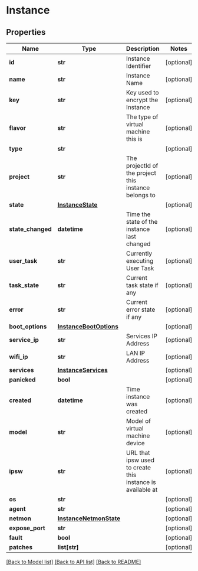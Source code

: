 # Instance


## Properties
Name | Type | Description | Notes
------------ | ------------- | ------------- | -------------
**id** | **str** | Instance Identifier | [optional] 
**name** | **str** | Instance Name | [optional] 
**key** | **str** | Key used to encrypt the Instance | [optional] 
**flavor** | **str** | The type of virtual machine this is | [optional] 
**type** | **str** |  | [optional] 
**project** | **str** | The projectId of the project this instance belongs to | [optional] 
**state** | [**InstanceState**](InstanceState.md) |  | [optional] 
**state_changed** | **datetime** | Time the state of the instance last changed | [optional] 
**user_task** | **str** | Currently executing User Task | [optional] 
**task_state** | **str** | Current task state if any | [optional] 
**error** | **str** | Current error state if any | [optional] 
**boot_options** | [**InstanceBootOptions**](InstanceBootOptions.md) |  | [optional] 
**service_ip** | **str** | Services IP Address | [optional] 
**wifi_ip** | **str** | LAN IP Address | [optional] 
**services** | [**InstanceServices**](InstanceServices.md) |  | [optional] 
**panicked** | **bool** |  | [optional] 
**created** | **datetime** | Time instance was created | [optional] 
**model** | **str** | Model of virtual machine device | [optional] 
**ipsw** | **str** | URL that ipsw used to create this instance is available at | [optional] 
**os** | **str** |  | [optional] 
**agent** | **str** |  | [optional] 
**netmon** | [**InstanceNetmonState**](InstanceNetmonState.md) |  | [optional] 
**expose_port** | **str** |  | [optional] 
**fault** | **bool** |  | [optional] 
**patches** | **list[str]** |  | [optional] 

[[Back to Model list]](../README.md#documentation-for-models) [[Back to API list]](../README.md#documentation-for-api-endpoints) [[Back to README]](../README.md)


